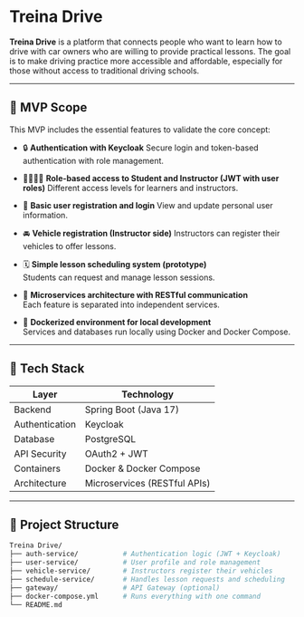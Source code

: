 # Treina Drive

**Treina Drive** is a platform that connects people who want to learn how to drive with car owners who are willing to provide practical lessons. The goal is to make driving practice more accessible and affordable, especially for those without access to traditional driving schools.

---

## 🚀 MVP Scope

This MVP includes the essential features to validate the core concept:

- 🔒 **Authentication with Keycloak**
  Secure login and token-based authentication with role management.
  
- 🧑‍🎓👨‍🏫 **Role-based access to Student and Instructor (JWT with user roles)**
  Different access levels for learners and instructors.
  
- 🙋 **Basic user registration and login**
  View and update personal user information.

- 🚘 **Vehicle registration (Instructor side)**
  Instructors can register their vehicles to offer lessons.

- 🗓️ **Simple lesson scheduling system (prototype)**  
  Students can request and manage lesson sessions.
  
- 💠 **Microservices architecture with RESTful communication**  
  Each feature is separated into independent services.

- 🐳 **Dockerized environment for local development**  
  Services and databases run locally using Docker and Docker Compose.

---

## 🧱 Tech Stack

| Layer              | Technology                    |
|--------------------|-------------------------------|
| Backend            | Spring Boot (Java 17)         |
| Authentication     | Keycloak                      |
| Database           | PostgreSQL                    |
| API Security       | OAuth2 + JWT                  |
| Containers         | Docker & Docker Compose       |
| Architecture       | Microservices (RESTful APIs)  |

---

## 📁 Project Structure

```bash
Treina Drive/
├── auth-service/           # Authentication logic (JWT + Keycloak)
├── user-service/           # User profile and role management
├── vehicle-service/        # Instructors register their vehicles
├── schedule-service/       # Handles lesson requests and scheduling
├── gateway/                # API Gateway (optional)
├── docker-compose.yml      # Runs everything with one command
└── README.md
